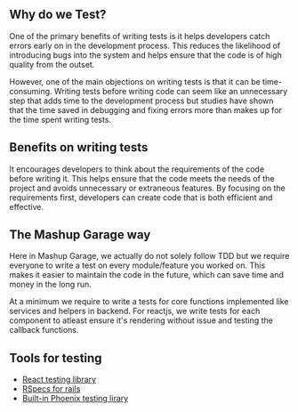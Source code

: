 ## Why do we Test?

One of the primary benefits of writing tests is it helps developers catch errors early on in the development process. This reduces the likelihood of introducing bugs into the system and helps ensure that the code is of high quality from the outset.

However, one of the main objections on writing tests is that it can be time-consuming. Writing tests before writing code can seem like an unnecessary step that adds time to the development process but studies have shown that the time saved in debugging and fixing errors more than makes up for the time spent writing tests.

## Benefits on writing tests

It encourages developers to think about the requirements of the code before writing it. This helps ensure that the code meets the needs of the project and avoids unnecessary or extraneous features. By focusing on the requirements first, developers can create code that is both efficient and effective.

## The Mashup Garage way

Here in Mashup Garage, we actually do not solely follow TDD but we require everyone to write a test on every module/feature you worked on. This makes it easier to maintain the code in the future, which can save time and money in the long run.

At a minimum we require to write a tests for core functions implemented like services and helpers in backend. For reactjs, we write tests for each component to atleast ensure it's rendering without issue and testing the callback functions.

## Tools for testing

- [React testing library](/standards/tests/react-testing-library.md)
- [RSpecs for rails](/standards/tests/rspecs.md)
- [Built-in Phoenix testing lirary](/standards/github/phoenix-testing.md)
